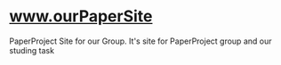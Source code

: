 # www.ourPaperSite
PaperProject Site for our Group. It's site for PaperProject group and our studing task
